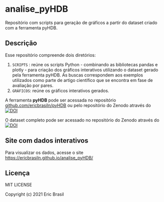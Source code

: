 # analise_pyHDB

Repositório com scripts para geração de gráficos a partir do dataset criado com a ferramenta pyHDB.

## Descrição

Esse repositório compreende dois diretórios:

1. `SCRIPTS` : reúne os scripts Python - combinando as bibliotecas pandas e plotly -  para criação dos gráficos interativos utilizando o dataset gerado pela ferramenta pyHDB. As buscas correspondem aos exemplos utilizados como parte de artigo científico que se encontra em fase de avaliação por pares.
2. `GRÁFICOS`: reúne os gráficos interativos gerados.

A ferramenta **pyHDB** pode ser acessada no repositório [github.com/ericbrasiln/pyHDB](https://github.com/ericbrasiln/pyHDB) ou pelo repositório do Zenodo através do <a href="https://doi.org/10.5281/zenodo.5706507"><img src="https://zenodo.org/badge/DOI/10.5281/zenodo.5706507.svg" alt="DOI"></a>

O dataset completo pode ser acessado no repositório do Zenodo através do <a href="https://doi.org/10.5281/zenodo.6003276"><img src="https://zenodo.org/badge/DOI/10.5281/zenodo.6003276.svg" alt="DOI"></a>

## Site com dados interativos

Para visualizar os dados, acesse o site https://ericbrasiln.github.io/analise_pyHDB/

## Licença

MIT LICENSE

Copyright (c) 2021 Eric Brasil
